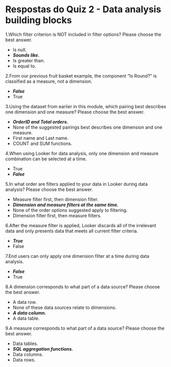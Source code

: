 # Respostas do Quiz 2 - Data analysis building blocks

1.Which filter criterion is NOT included in filter options? Please choose the best answer.
- Is null.
- ***Sounds like.***
- Is greater than.
- Is equal to.

2.From our previous fruit basket example, the component “Is Round?” is classified as a measure, not a dimension.
- ***False***
- True

3.Using the dataset from earlier in this module, which pairing best describes one dimension and one measure? Please choose the best answer.
- ***OrderID and Total orders.***
- None of the suggested pairings best describes one dimension and one measure.
- First name and Last name.
- COUNT and SUM functions.

4.When using Looker for data analysis, only one dimension and measure combination can be selected at a time.
- True
- ***False***

5.In what order are filters applied to your data in Looker during data analysis? Please choose the best answer.
- Measure filter first, then dimension filter.
- ***Dimension and measure filters at the same time.***
- None of the order options suggested apply to filtering.
- Dimension filter first, then measure filters.

6.After the measure filter is applied, Looker discards all of the irrelevant data and only presents data that meets all current filter criteria.
- ***True***
- False

7.End users can only apply one dimension filter at a time during data analysis.
- ***False***
- True

8.A dimension corresponds to what part of a data source? Please choose the best answer.
- A data row.
- None of these data sources relate to dimensions.
- ***A data column.***
- A data table.

9.A measure corresponds to what part of a data source? Please choose the best answer.
- Data tables.
- ***SQL aggregation functions.***
- Data columns.
- Data rows.
